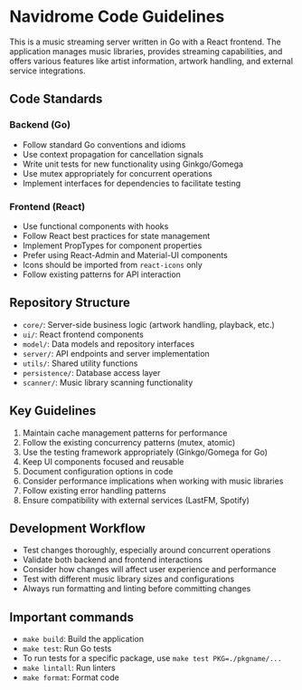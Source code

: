 # Navidrome Code Guidelines

This is a music streaming server written in Go with a React frontend. The application manages music libraries, provides streaming capabilities, and offers various features like artist information, artwork handling, and external service integrations.

## Code Standards

### Backend (Go)
- Follow standard Go conventions and idioms
- Use context propagation for cancellation signals
- Write unit tests for new functionality using Ginkgo/Gomega
- Use mutex appropriately for concurrent operations
- Implement interfaces for dependencies to facilitate testing

### Frontend (React)
- Use functional components with hooks
- Follow React best practices for state management
- Implement PropTypes for component properties
- Prefer using React-Admin and Material-UI components
- Icons should be imported from `react-icons` only
- Follow existing patterns for API interaction

## Repository Structure
- `core/`: Server-side business logic (artwork handling, playback, etc.)
- `ui/`: React frontend components
- `model/`: Data models and repository interfaces
- `server/`: API endpoints and server implementation
- `utils/`: Shared utility functions
- `persistence/`: Database access layer
- `scanner/`: Music library scanning functionality

## Key Guidelines
1. Maintain cache management patterns for performance
2. Follow the existing concurrency patterns (mutex, atomic)
3. Use the testing framework appropriately (Ginkgo/Gomega for Go)
4. Keep UI components focused and reusable
5. Document configuration options in code
6. Consider performance implications when working with music libraries
7. Follow existing error handling patterns
8. Ensure compatibility with external services (LastFM, Spotify)

## Development Workflow
- Test changes thoroughly, especially around concurrent operations
- Validate both backend and frontend interactions
- Consider how changes will affect user experience and performance
- Test with different music library sizes and configurations
- Always run formatting and linting before committing changes

## Important commands
- `make build`: Build the application
- `make test`: Run Go tests
- To run tests for a specific package, use `make test PKG=./pkgname/...`
- `make lintall`: Run linters
- `make format`: Format code